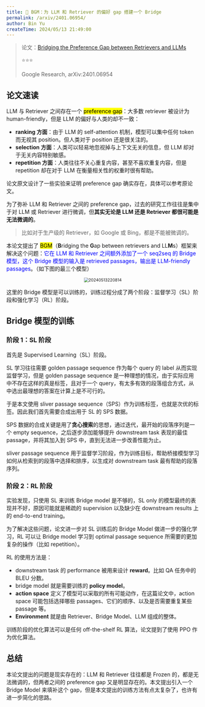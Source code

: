 ```yaml
---
title: 🐋 BGM：为 LLM 和 Retriever 的偏好 gap 搭建一个 Bridge
permalink: /arxiv/2401.06954/
author: Bin Yu
createTime: 2024/05/13 21:49:00
---
```


> 论文：[Bridging the Preference Gap between Retrievers and LLMs](http://arxiv.org/abs/2401.06954)
>
> ⭐⭐⭐
>
> Google Research, arXiv:2401.06954

## 论文速读

LLM 与 Retriever 之间存在一个 <mark>preference gap</mark>：大多数 retriever 被设计为 human-friendly，但是 LLM 的偏好与人类的却不一致：

- **ranking 方面**：由于 LLM 的 self-attention 机制，模型可以集中任何 token 而无视其 position。但人类对于 position 还是很关注的。
- **selection 方面**：人类可以轻易地忽视掉与上下文无关的信息，但 LLM 却对于无关内容特别敏感。
- **repetition 方面**：人类往往不关心重复内容，甚至不喜欢重复内容，但是 repetition 却在对于 LLM 在衡量相关性的权重时很有帮助。

论文原文设计了一些实验来证明 preference gap 确实存在，具体可以参考原论文。

为了弥补 LLM 和 Retriever 之间的 preference gap，过去的研究工作往往是集中于对 LLM 或 Retriever 进行微调，但**其实无论是 LLM 还是 Retriever 都很可能是无法微调的**。

> 比如对于生产级的 Retriever，如 Google 或 Bing，都是不能被微调的。

本论文提出了 <mark>BGM</mark>（**B**ridging the **G**ap between retrievers and LL**M**s）框架来解决这个问题：<font color=blue>它在 LLM 和 Retriever 之间额外添加了一个 seq2seq 的 Bridge 模型，这个 Bridge 模型的输入是 retrieved passages，输出是 LLM-friendly passages</font>。（如下图的最三个模型）

<center><img src="https://notebook-img-1304596351.cos.ap-beijing.myqcloud.com/img/20240513220814.png" alt="20240513220814" style="zoom:75%;"></center>

这里的 Bridge 模型是可以训练的，训练过程分成了两个阶段：监督学习（SL）阶段和强化学习（RL）阶段。

## Bridge 模型的训练

### 阶段 1：SL 阶段

首先是 Supervised Learning（SL）阶段。

SL 学习往往需要 golden passage sequence 作为每个 query 的 label 从而实现监督学习，但是 golden passage sequence 是一种理想的情况，由于实际应用中不存在这样的真是标签，且对于一个 query，有太多有效的段落组合方式，从中选出最理想的答案在计算上是不可行的。

于是本文使用 sliver passage sequence（SPS）作为训练标签，也就是次优的标签。因此我们首先需要合成出用于 SL 的 SPS 数据。

SPS 数据的合成关键是用了**贪心搜索**的思想，通过迭代，最开始的段落序列是一个 empty sequence，之后逐步添加能够提升 downstream task 表现的最佳 passage，并将其加入到 SPS 中，直到无法进一步改善性能为止。

sliver passage sequence 用于监督学习阶段，作为训练目标，帮助桥接模型学习如何从检索到的段落中选择和排序，以生成对 downstream task 最有帮助的段落序列。

### 阶段 2：RL 阶段

实验发现，只使用 SL 来训练 Bridge model 是不够的，SL only 的模型最终的表现并不好，原因可能就是稀疏的 supervision 以及缺少在 downstream results 上的 end-to-end training。

为了解决这些问题，论文进一步对 SL 训练后的 Bridge Model 做进一步的强化学习，RL 可以让 Bridge model 学习到 optimal passage sequence 所需要的更加复杂的操作（比如 repetition）。

RL 的使用方法是：

- downstream task 的 performance 被用来设计 **reward**。比如 QA 任务中的 BLEU 分数。
- bridge model 就是需要训练的 **policy model**。
- **action space** 定义了模型可以采取的所有可能动作，在这篇论文中，action space 可能包括选择哪些 passages、它们的顺序、以及是否需要重复某些 passage 等。
- **Environment** 就是由 Retriever、Bridge Model、LLM 组成的整体。

训练阶段的优化算法可以是任何 off-the-shelf RL 算法，论文提到了使用 PPO 作为优化算法。

## 总结

本论文提出的问题是现实存在的：LLM 和 Retriever 往往都是 Frozen 的，都是无法微调的，但两者之间的 preference gap 又是明显存在的。本文提出引入一个 Bridge Model 来填补这个 gap，但是本文提出的训练方法有点太复杂了，也许有进一步简化的思路。
